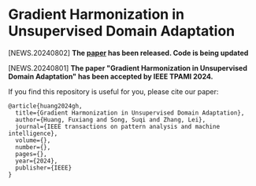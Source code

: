 # Gradient Harmonization in Unsupervised Domain Adaptation

[NEWS.20240802] **The [paper](https://arxiv.org/abs/2408.00288) has been released. Code is being updated**

[NEWS.20240801] **The paper "Gradient Harmonization in Unsupervised Domain Adaptation" has been accepted by IEEE TPAMI 2024.**

If you find this repository is useful for you, please cite our paper:
```
@article{huang2024gh,
  title={Gradient Harmonization in Unsupervised Domain Adaptation},
  author={Huang, Fuxiang and Song, Suqi and Zhang, Lei},
  journal={IEEE transactions on pattern analysis and machine intelligence},
  volume={},
  number={},
  pages={},
  year={2024},
  publisher={IEEE}
}
```
